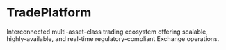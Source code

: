 # TradePlatform
Interconnected multi-asset-class trading ecosystem offering scalable, highly-available, and real-time regulatory-compliant Exchange operations.
